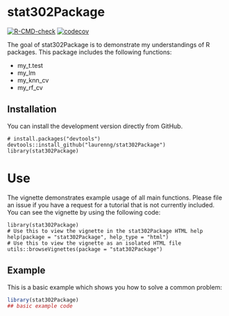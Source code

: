 
# stat302Package

<!-- badges: start -->
[![R-CMD-check](https://github.com/laurenng/stat302Package/workflows/R-CMD-check/badge.svg)](https://github.com/laurenng/stat302Package/actions)
[![codecov](https://codecov.io/gh/laurenng/stat302Package/branch/master/graph/badge.svg?token=O4ZWPO2KLO)](https://codecov.io/gh/laurenng/stat302Package)

<!-- badges: end -->

The goal of stat302Package is to demonstrate my understandings of R packages. 
This package includes the following functions: 
- my_t.test
- my_lm
- my_knn_cv
- my_rf_cv

## Installation

You can install the development version directly from GitHub.

```{r eval=FALSE}
# install.packages("devtools")
devtools::install_github("laurenng/stat302Package")
library(stat302Package)
```

# Use

The vignette demonstrates example usage of all main functions. Please file an issue if you have a request for a tutorial that is not currently included. You can see the vignette by using the following code:

```{r eval=FALSE}
library(stat302Package)
# Use this to view the vignette in the stat302Package HTML help
help(package = "stat302Package", help_type = "html")
# Use this to view the vignette as an isolated HTML file
utils::browseVignettes(package = "stat302Package")
```

## Example

This is a basic example which shows you how to solve a common problem:

``` r
library(stat302Package)
## basic example code
```

